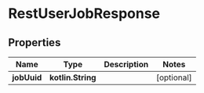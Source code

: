 
# RestUserJobResponse

## Properties
| Name | Type | Description | Notes |
| ------------ | ------------- | ------------- | ------------- |
| **jobUuid** | **kotlin.String** |  |  [optional] |
